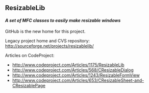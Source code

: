 ## ResizableLib
#### _A set of MFC classes to easily make resizable windows_

GitHub is the new home for this project.

Legacy project home and CVS repository:
http://sourceforge.net/projects/resizablelib/

Articles on CodeProject:
+ http://www.codeproject.com/Articles/1175/ResizableLib
+ http://www.codeproject.com/Articles/568/CResizableDialog
+ http://www.codeproject.com/Articles/1243/ResizableFormView
+ http://www.codeproject.com/Articles/653/CResizableSheet-and-CResizablePage
